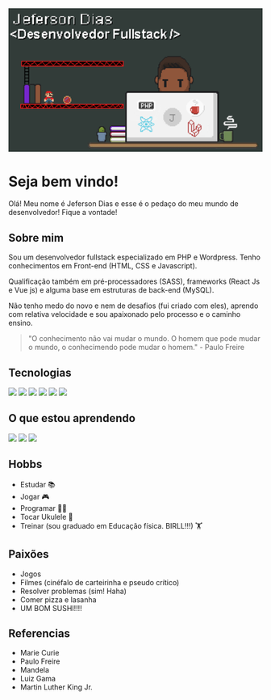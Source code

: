 
<img src="https://github.com/JefersonAVD/JefersonAVD/blob/main/Sprite-GitHub.gif" alt='Meu Gif' style='width:100vw'/>

# Seja bem vindo! 

Olá! Meu nome é Jeferson Dias e esse é o pedaço do meu mundo de desenvolvedor! Fique a vontade!
## Sobre mim
Sou um desenvolvedor fullstack especializado em PHP e Wordpress. Tenho conhecimentos em Front-end (HTML, CSS e Javascript).

Qualificação também em pré-processadores (SASS), frameworks (React Js e Vue js) e alguma base em estruturas de back-end (MySQL).

Não tenho medo do novo e nem de desafios (fui criado com eles), aprendo com relativa velocidade e sou apaixonado pelo processo e o caminho ensino.

> "O conhecimento não vai mudar o mundo. O homem que pode mudar o mundo, o conhecimendo pode mudar o homem." - Paulo Freire

## Tecnologias

<img src="https://cdn.jsdelivr.net/gh/devicons/devicon/icons/react/react-original.svg" width='50' />
<img src="https://cdn.jsdelivr.net/gh/devicons/devicon/icons/laravel/laravel-plain.svg" width='50' />
<img src="https://cdn.jsdelivr.net/gh/devicons/devicon/icons/wordpress/wordpress-plain.svg" width='50' />
<img src="https://cdn.jsdelivr.net/gh/devicons/devicon/icons/bootstrap/bootstrap-original.svg" width='50' />
<img src="https://cdn.jsdelivr.net/gh/devicons/devicon/icons/tailwindcss/tailwindcss-original-wordmark.svg" width='50' />
<img src="https://cdn.jsdelivr.net/gh/devicons/devicon/icons/mysql/mysql-original-wordmark.svg" width='50' />
                    
## O que estou aprendendo

<img src="https://cdn.jsdelivr.net/gh/devicons/devicon/icons/python/python-original.svg" width='50' />
<img src="https://cdn.jsdelivr.net/gh/devicons/devicon/icons/elixir/elixir-original.svg" width='50' />
<img src="https://cdn.jsdelivr.net/gh/devicons/devicon/icons/angularjs/angularjs-original.svg"  width='50'/>
          
## Hobbs

- Estudar 📚
- Jogar 🎮
- Programar 👨‍💻
- Tocar Ukulele 🎸
- Treinar (sou graduado em Educação física. BIRLL!!!) 🏋
## Paixões
- Jogos
- Filmes (cinéfalo de carteirinha e pseudo crítico)
- Resolver problemas (sim! Haha)
- Comer pizza e lasanha
- UM BOM SUSHI!!!! 
## Referencias
- Marie Curie
- Paulo Freire
- Mandela
- Luiz Gama
- Martin Luther King Jr.
